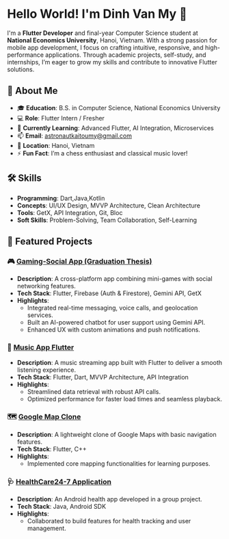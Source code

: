 # Hello World! I'm Dinh Van My 👋

I'm a **Flutter Developer** and final-year Computer Science student at **National Economics University**, Hanoi, Vietnam. With a strong passion for mobile app development, I focus on crafting intuitive, responsive, and high-performance applications. Through academic projects, self-study, and internships, I’m eager to grow my skills and contribute to innovative Flutter solutions.

## 🌟 About Me
- 🎓 **Education**: B.S. in Computer Science, National Economics University
- 💻 **Role**: Flutter Intern / Fresher
- 🌱 **Currently Learning**: Advanced Flutter, AI Integration, Microservices
- 📫 **Email**: [astronautkaitoumy@gmail.com](mailto:astronautkaitoumy@gmail.com)
- 📍 **Location**: Hanoi, Vietnam
- ⚡ **Fun Fact**: I’m a chess enthusiast and classical music lover!

## 🛠️ Skills
- **Programming**: Dart,Java,Kotlin
- **Concepts**: UI/UX Design, MVVP Architecture, Clean Architecture
- **Tools**: GetX, API Integration, Git, Bloc
- **Soft Skills**: Problem-Solving, Team Collaboration, Self-Learning

## 🚀 Featured Projects
### 🎮 [Gaming-Social App (Graduation Thesis)](https://github.com/DinhVanMy/tic_tac_toe_legends_app)
- **Description**: A cross-platform app combining mini-games with social networking features.
- **Tech Stack**: Flutter, Firebase (Auth & Firestore), Gemini API, GetX
- **Highlights**:
  - Integrated real-time messaging, voice calls, and geolocation services.
  - Built an AI-powered chatbot for user support using Gemini API.
  - Enhanced UX with custom animations and push notifications.

### 🎵 [Music App Flutter](https://github.com/DinhVanMy/music_app_flutter_api)
- **Description**: A music streaming app built with Flutter to deliver a smooth listening experience.
- **Tech Stack**: Flutter, Dart, MVVP Architecture, API Integration
- **Highlights**:
  - Streamlined data retrieval with robust API calls.
  - Optimized performance for faster load times and seamless playback.
  
### 🗺️ [Google Map Clone](https://github.com/DinhVanMy/google_map_app)
- **Description**: A lightweight clone of Google Maps with basic navigation features.
- **Tech Stack**: Flutter, C++
- **Highlights**: 
  - Implemented core mapping functionalities for learning purposes.

### 🩺 [HealthCare24-7 Application](https://github.com/DinhVanMy/HealthCare24-7Application)
- **Description**: An Android health app developed in a group project.
- **Tech Stack**: Java, Android SDK
- **Highlights**: 
  - Collaborated to build features for health tracking and user management.
